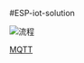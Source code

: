 #ESP-iot-solution

![流程](https://img-blog.csdnimg.cn/20191011104331659.jpg?x-oss-process=image/watermark,type_ZmFuZ3poZW5naGVpdGk,shadow_10,text_aHR0cHM6Ly9ibG9nLmNzZG4ubmV0L3dlaXhpbl80MzY3NzkzNg==,size_16,color_FFFFFF,t_70)

[MQTT](https://www.cnblogs.com/xiaohanlin/p/8683503.html)



